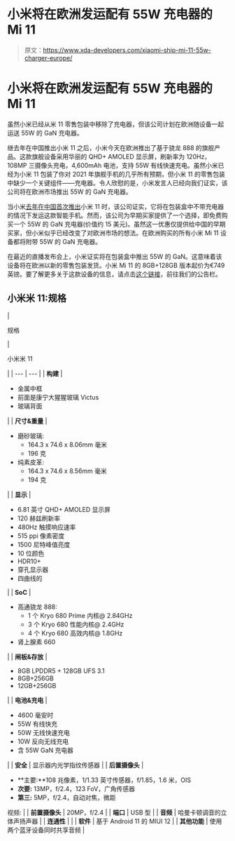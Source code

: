 # 小米将在欧洲发运配有 55W 充电器的 Mi 11

> 原文：<https://www.xda-developers.com/xiaomi-ship-mi-11-55w-charger-europe/>

# 小米将在欧洲发运配有 55W 充电器的 Mi 11

虽然小米已经从米 11 零售包装中移除了充电器，但该公司计划在欧洲随设备一起运送 55W 的 GaN 充电器。

继去年在中国推出小米 11 之后，小米今天在欧洲推出了基于骁龙 888 的旗舰产品。这款旗舰设备采用华丽的 QHD+ AMOLED 显示屏，刷新率为 120Hz，108MP 三摄像头充电，4,600mAh 电池，支持 55W 有线快速充电。虽然小米已经为小米 11 包装了你对 2021 年旗舰手机的几乎所有预期，但小米 11 的零售包装中缺少一个关键组件——充电器。令人欣慰的是，小米发言人已经向我们证实，该公司将在欧洲市场推出 55W 的 GaN 充电器。

当小米[去年在中国首次推出](https://www.xda-developers.com/xiaomi-mi-11-flagship-5g-launch-china-qualcomm-snapdragon-888/)小米 11 时，该公司证实，它将在包装盒中不带充电器的情况下发运这款智能手机。然而，该公司为早期买家提供了一个选择，即免费购买一个 55W 的 GaN 充电器(价值约 15 美元)。虽然这一优惠仅提供给中国的早期买家，但小米似乎已经改变了对欧洲市场的想法。在欧洲购买的所有小米 Mi 11 设备都将附带 55W 的 GaN 充电器。

在最近的直播发布会上，小米证实将在包装盒中推出 55W 的 GaN。这意味着该设备将在欧洲以新的零售包装发货。小米 Mi 11 的 8GB+128GB 版本起价为€749 英镑。要了解更多关于这款设备的信息，请点击[这个链接](https://www.xda-developers.com/xiaomi-mi-11-launched-europe)，前往我们的公告栏。

## 小米米 11:规格

| 

规格

 | 

小米米 11

 |
| --- | --- |
| **构建** | 

*   金属中框
*   前面是康宁大猩猩玻璃 Victus
*   玻璃背面

 |
| **尺寸&重量** | 

*   磨砂玻璃:
    *   164.3 x 74.6 x 8.06mm 毫米
    *   196 克
*   纯素皮革:
    *   164.3 x 74.6 x 8.56mm 毫米
    *   194 克

 |
| **显示** | 

*   6.81 英寸 QHD+ AMOLED 显示屏
*   120 赫兹刷新率
*   480Hz 触摸响应速率
*   515 ppi 像素密度
*   1500 尼特峰值亮度
*   10 位颜色
*   HDR10+
*   穿孔显示器
*   四曲线的

 |
| **SoC** | 

*   高通骁龙 888:
    *   1 个 Kryo 680 Prime 内核@ 2.84GHz
    *   3 个 Kryo 680 性能内核@ 2.4GHz
    *   4 个 Kryo 680 高效内核@ 1.8GHz
*   肾上腺素 660

 |
| **闸板&存放** | 

*   8GB LPDDR5 + 128GB UFS 3.1
*   8GB+256GB
*   12GB+256GB

 |
| **电池&充电** | 

*   4600 毫安时
*   55W 有线快充
*   50W 无线快速充电
*   10W 反向无线充电
*   含 55W GaN 充电器

 |
| **安全** | 显示器内光学指纹传感器 |
| **后置摄像头** | 

*   **主要:**108 兆像素，1/1.33 英寸传感器，f/1.85，1.6 米，OIS
*   **次要:** 13MP，f/2.4，123 FoV，广角传感器
*   **第三:** 5MP，f/2.4，自动对焦，微距

视频: |
| **前置摄像头** | 20MP，f/2.4 |
| **端口** | USB 型 |
| **音频** | 哈曼卡顿调音的立体声扬声器 |
| **连通性** |  |
| **软件** | 基于 Android 11 的 MIUI 12 |
| **其他功能** | 使用两个蓝牙设备同时共享音频 |